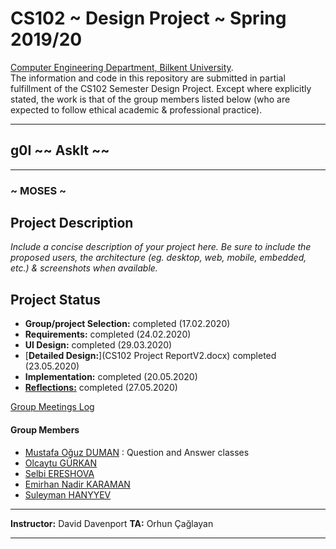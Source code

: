 # CS102 ~ Design Project ~ Spring 2019/20
[Computer Engineering Department, Bilkent University](http://w3.cs.bilkent.edu.tr/en/).  
The information and code in this repository are submitted in partial fulfillment of the CS102 Semester Design Project. Except where explicitly stated, the work is that of the group members listed below (who are expected to follow ethical academic & professional practice).
****
## g0I ~~ AskIt ~~
****
### ~ MOSES ~

## Project Description
_Include a concise description of your project here. Be sure to include the proposed users, the architecture (eg. desktop, web, mobile, embedded, etc.) & screenshots when available._
   
## Project Status
+ **Group/project Selection:** completed (17.02.2020)
+ **Requirements:** completed (24.02.2020)
+ **UI Design:** completed (29.03.2020)
+ [**Detailed Design:**](CS102 Project ReportV2.docx) completed (23.05.2020)
+ **Implementation:** completed (20.05.2020)
+ [**Reflections:**](reflexions.txt) completed (27.05.2020)

[Group Meetings Log](group/meetingslog.md)
#### Group Members
- [Mustafa Oğuz DUMAN](oguz_duman_personallog.txt)   : Question and Answer classes 
- [Olcaytu GÜRKAN](olcaytu-gurkan_log.txt)
- [Selbi ERESHOVA](Selbi_Ereshova-personallog.txt)
- [Emirhan Nadir KARAMAN](emirhan-karaman_log.txt)
- [Suleyman HANYYEV](Suleyman_Hanyyev-personallog.txt)

****
**Instructor:** David Davenport  **TA:**  Orhun Çağlayan
****
